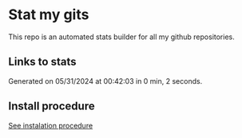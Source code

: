 # Stat my gits

This repo is an automated stats builder for all my github repositories.

## Links to stats


Generated on 05/31/2024 at 00:42:03 in 0 min, 2 seconds.

## Install procedure

[See instalation procedure](./src/install.md)
